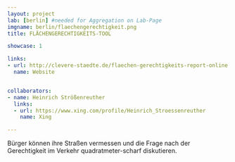 ```yaml
---
layout: project
lab: [berlin] #needed for Aggregation on Lab-Page
imgname: berlin/flaechengerechtigkeit.png
title: FLÄCHENGERECHTIGKEITS-TOOL

showcase: 1

links:
- url: http://clevere-staedte.de/flaechen-gerechtigkeits-report-online
  name: Website


collaborators:
- name: Heinrich Strößenreuther
  links:
  - url: https://www.xing.com/profile/Heinrich_Stroessenreuther
    name: Xing

---
```


Bürger können ihre Straßen vermessen und die Frage nach der Gerechtigkeit im Verkehr quadratmeter-scharf diskutieren.
